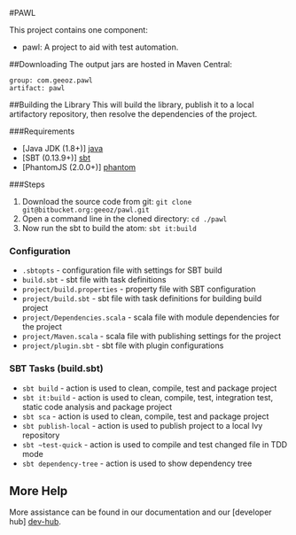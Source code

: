 #PAWL

This project contains one component:

- pawl: A project to aid with test automation.


##Downloading
The output jars are hosted in Maven Central:

    group: com.geeoz.pawl
    artifact: pawl

##Building the Library
This will build the library, publish it to a local artifactory repository, then resolve the dependencies of the project. 

###Requirements

- [Java JDK (1.8+)] [java]
- [SBT (0.13.9+)] [sbt]
- [PhantomJS (2.0.0+)] [phantom]

###Steps

1. Download the source code from git: `git clone git@bitbucket.org:geeoz/pawl.git`
2. Open a command line in the cloned directory: `cd ./pawl`
3. Now run the sbt to build the atom: `sbt it:build`

### Configuration
  - `.sbtopts` - configuration file with settings for SBT build 
  - `build.sbt` - sbt file with task definitions
  - `project/build.properties` - property file with SBT configuration
  - `project/build.sbt` - sbt file with task definitions for building build project
  - `project/Dependencies.scala` - scala file with module dependencies for the project
  - `project/Maven.scala` - scala file with publishing settings for the project
  - `project/plugin.sbt` - sbt file with plugin configurations

### SBT Tasks (build.sbt)

  - `sbt build` - action is used to clean, compile, test and package project
  - `sbt it:build` - action is used to clean, compile, test, integration test, static code analysis and package project
  - `sbt sca` - action is used to clean, compile, test and package project
  - `sbt publish-local` - action is used to publish project to a local Ivy repository
  - `sbt ~test-quick` - action is used to compile and test changed file in TDD mode
  - `sbt dependency-tree` - action is used to show dependency tree

## More Help

More assistance can be found in our documentation and our [developer hub] [dev-hub].

[dev-hub]: http://developer.geeoz.com "Geeoz Developer Hub"
[java]: http://www.oracle.com/technetwork/java/javase/downloads/index.html "Java"
[sbt]: http://www.scala-sbt.org "SBT"
[phantom]: http://phantomjs.org/ "PhantomJS"
